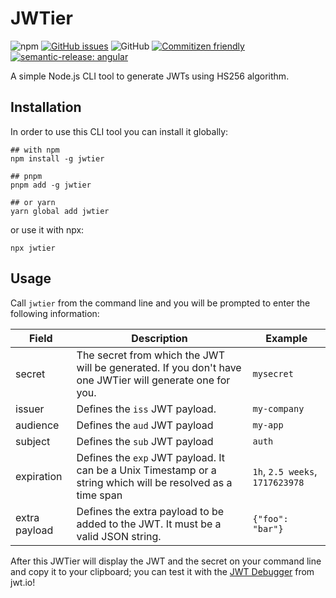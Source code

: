 # JWTier

![npm](https://img.shields.io/npm/v/jwtier)
[![GitHub issues](https://img.shields.io/github/issues/F2BEAR/jwtier)](https://github.com/F2BEAR/jwtier/issues)
![GitHub](https://img.shields.io/github/license/f2bear/jwtier)
[![Commitizen friendly](https://img.shields.io/badge/commitizen-friendly-brightgreen.svg)](http://commitizen.github.io/cz-cli/)
[![semantic-release: angular](https://img.shields.io/badge/semantic--release-angular-e10079?logo=semantic-release)](https://github.com/semantic-release/semantic-release)

A simple Node.js CLI tool to generate JWTs using HS256 algorithm.

## Installation

In order to use this CLI tool you can install it globally:

```shell
## with npm
npm install -g jwtier

## pnpm
pnpm add -g jwtier

## or yarn
yarn global add jwtier
```

or use it with npx:

```shell
npx jwtier
```

## Usage

Call `jwtier` from the command line and you will be prompted to enter the following information:

| Field         | Description                                                                                                 | Example                         |
| ------------- | ----------------------------------------------------------------------------------------------------------- | ------------------------------- |
| secret        | The secret from which the JWT will be generated. If you don't have one JWTier will generate one for you.    | `mysecret`                      |
| issuer        | Defines the `iss` JWT payload.                                                                              | `my-company`                    |
| audience      | Defines the `aud` JWT payload                                                                               | `my-app`                        |
| subject       | Defines the `sub` JWT payload                                                                               | `auth`                          |
| expiration    | Defines the `exp` JWT payload. It can be a Unix Timestamp or a string which will be resolved as a time span | `1h`, `2.5 weeks`, `1717623978` |
| extra payload | Defines the extra payload to be added to the JWT. It must be a valid JSON string.                           | `{"foo": "bar"}`                |

After this JWTier will display the JWT and the secret on your command line and copy it to your clipboard; you can test it with the [JWT Debugger](https://jwt.io) from jwt.io!
